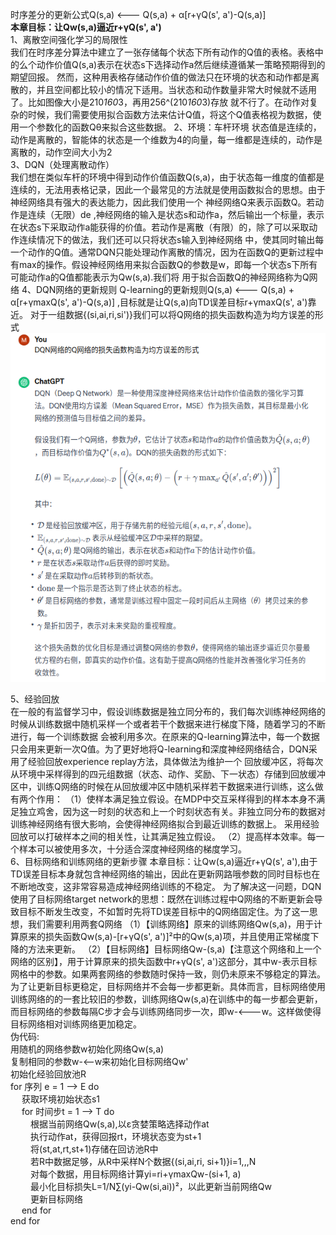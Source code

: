 时序差分的更新公式Q(s,a) <--- Q(s,a) + α[r+γQ(s', a')-Q(s,a)]   
**本章目标：让Qw(s,a)逼近r+γQ(s', a')**  
1、离散空间强化学习的局限性  
我们在时序差分算法中建立了一张存储每个状态下所有动作的Q值的表格。表格中的么个动作价值Q(s,a)表示在状态s下选择动作a然后继续遵循某一策略预期得到的期望回报。
然而，这种用表格存储动作价值的做法只在环境的状态和动作都是离散的，并且空间都比较小的情况下适用。当状态和动作数量非常大时候就不适用了。比如图像大小是210*160*3，再用256^(210*160*3)存放
就不行了。在动作对复杂的时候，我们需要使用拟合函数方法来估计Q值，将这个Q值表格视为数据，使用一个参数化的函数Qθ来拟合这些数据。
2、环境：车杆环境
状态值是连续的，动作是离散的，智能体的状态是一个维数为4的向量，每一维都是连续的，动作是离散的，动作空间大小为2  
3、DQN（处理离散动作）   
我们想在类似车杆的环境中得到动作价值函数Q(s,a)，由于状态每一维度的值都是连续的，无法用表格记录，因此一个最常见的方法就是使用函数拟合的思想。由于神经网络具有强大的表达能力，因此我们使用一个
神经网络Q来表示函数Q。若动作是连续（无限）de ,神经网络的输入是状态s和动作a，然后输出一个标量，表示在状态s下采取动作a能获得的价值。若动作是离散（有限）的，除了可以采取动作连续情况下的做法，我们还可以只将状态s输入到神经网络
中，使其同时输出每一个动作的Q值。通常DQN只能处理动作离散的情况，因为在函数Q的更新过程中有max的操作。假设神经网络用来拟合函数Q的参数是w，即每一个状态s下所有可能动作a的Q值都能表示为Qw(s,a).我们将
用于拟合函数Q的神经网络称为Q网络
4、DQN网络的更新规则
Q-learning的更新规则Q(s,a) <--- Q(s,a) + α[r+γmaxQ(s', a')-Q(s,a)] ,目标就是让Q(s,a)向TD误差目标r+γmaxQ(s', a')靠近。
对于一组数据{(si,ai,ri,si')}我们可以将Q网络的损失函数构造为均方误差的形式![Q网络的均方误差.png](Q网络的均方误差.png)  

5、经验回放  
在一般的有监督学习中，假设训练数据是独立同分布的，我们每次训练神经网络的时候从训练数据中随机采样一个或者若干个数据来进行梯度下降，随着学习的不断进行，每一个训练数据
会被利用多次。在原来的Q-learning算法中，每一个数据只会用来更新一次Q值。为了更好地将Q-learning和深度神经网络结合，DQN采用了经验回放experience replay方法，具体做法为维护一个
回放缓冲区，将每次从环境中采样得到的四元组数据（状态、动作、奖励、下一状态）存储到回放缓冲区中，训练Q网络的时候在从回放缓冲区中随机采样若干数据来进行训练，这么做有两个作用：
（1）使样本满足独立假设。在MDP中交互采样得到的样本本身不满足独立鸡舍，因为这一时刻的状态和上一个时刻状态有关。非独立同分布的数据对训练神经网络有很大影响，会使得神经网络拟合到最近训练的数据上。
采用经验回放可以打破样本之间的相关性，让其满足独立假设。
（2）提高样本效率。每一个样本可以被使用多次，十分适合深度神经网络的梯度学习。  
6、目标网络和训练网络的更新步骤
本章目标：让Qw(s,a)逼近r+γQ(s', a'),由于TD误差目标本身就包含神经网络的输出，因此在更新网路哦参数的同时目标也在不断地改变，这非常容易造成神经网络训练的不稳定。
为了解决这一问题，DQN使用了目标网络target network的思想：既然在训练过程中Q网络的不断更新会导致目标不断发生改变，不如暂时先将TD误差目标中的Q网络固定住。为了这一思想，我们需要利用两套Q网络
（1）【训练网络】原来的训练网络Qw(s,a)，用于计算原来的损失函数Qw(s,a)-[r+γQ(s', a')]²中的Qw(s,a)项，并且使用正常梯度下降的方法来更新。
（2）【目标网络】目标网络Qw-(s,a)【注意这个网络和上一个网络的区别】，用于计算原来的损失函数中r+γQ(s', a')这部分，其中w-表示目标网格中的参数。如果两套网络的参数随时保持一致，则仍未原来不够稳定的算法。
为了让更新目标更稳定，目标网络并不会每一步都更新。具体而言，目标网络使用训练网络的的一套比较旧的参数，训练网络Qw(s,a)在训练中的每一步都会更新，
而目标网络的参数每隔C步才会与训练网络同步一次，即w-<---w。这样做使得目标网络相对训练网络更加稳定。  
伪代码:  
用随机的网络参数w初始化网络Qw(s,a)  
复制相同的参数w-<--w来初始化目标网络Qw'  
初始化经验回放池R  
for 序列 e = 1 --> E do  
&emsp; 获取环境初始状态s1  
&emsp; for 时间步t = 1 --> T do  
&emsp;&emsp; 根据当前网络Qw(s,a),以ε贪婪策略选择动作at  
&emsp;&emsp; 执行动作at，获得回报rt，环境状态变为st+1  
&emsp;&emsp; 将(st,at,rt,st+1)存储在回访池R中  
&emsp;&emsp; 若R中数据足够，从R中采样N个数据{(si,ai,ri, si+1)}i=1,,,N  
&emsp;&emsp; 对每个数据，用目标网络计算yi=ri+γmaxQw-(si+1, a)  
&emsp;&emsp; 最小化目标损失L=1/N∑(yi-Qw(si,ai))²，以此更新当前网络Qw  
&emsp;&emsp; 更新目标网络  
&emsp; end for  
end for
